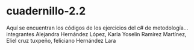 # cuadernillo-2.2
Aquí se encuentran los códigos de los ejercicios del c# de metodología... integrantes Alejandra Hernández López, Karla Yoselin Ramírez Martínez, Eliel cruz tuxpeño, feliciano Hernández Lara 
